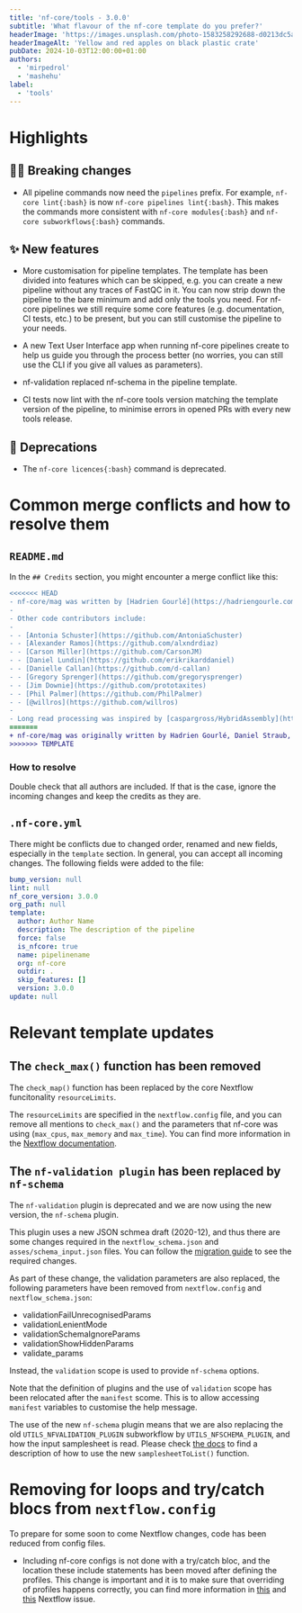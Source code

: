 ```yaml
---
title: 'nf-core/tools - 3.0.0'
subtitle: 'What flavour of the nf-core template do you prefer?'
headerImage: 'https://images.unsplash.com/photo-1583258292688-d0213dc5a3a8'
headerImageAlt: 'Yellow and red apples on black plastic crate'
pubDate: 2024-10-03T12:00:00+01:00
authors:
  - 'mirpedrol'
  - 'mashehu'
label:
  - 'tools'
---
```


# Highlights

## ⛓️‍💥 Breaking changes

- All pipeline commands now need the `pipelines` prefix. For example, `nf-core lint{:bash}` is now `nf-core pipelines lint{:bash}`. This makes the commands more consistent with `nf-core modules{:bash}` and `nf-core subworkflows{:bash}` commands.

## ✨ New features

- More customisation for pipeline templates. The template has been divided into features which can be skipped, e.g. you can create a new pipeline without any traces of FastQC in it. You can now strip down the pipeline to the bare minimum and add only the tools you need. For nf-core pipelines we still require some core features (e.g. documentation, CI tests, etc.) to be present, but you can still customise the pipeline to your needs.
- A new Text User Interface app when running nf-core pipelines create to help us guide you through the process better (no worries, you can still use the CLI if you give all values as parameters).

- nf-validation replaced nf-schema in the pipeline template.
- CI tests now lint with the nf-core tools version matching the template version of the pipeline, to minimise errors in opened PRs with every new tools release.

## 🫡 Deprecations

- The `nf-core licences{:bash}` command is deprecated.

# Common merge conflicts and how to resolve them

## `README.md`

In the `## Credits` section, you might encounter a merge conflict like this:

```diff
<<<<<<< HEAD
- nf-core/mag was written by [Hadrien Gourlé](https://hadriengourle.com) at [SLU](https://slu.se), [Daniel Straub](https://github.com/d4straub) and - [Sabrina Krakau](https://github.com/skrakau) at the [Quantitative Biology Center (QBiC)](http://qbic.life). [James A. Fellows Yates](https://github.- com/jfy133) and [Maxime Borry](https://github.com/maxibor) at the [Max Planck Institute for Evolutionary Anthropology](https://www.eva.mpg.de) joined in version 2.2.0.
-
- Other code contributors include:
-
- - [Antonia Schuster](https://github.com/AntoniaSchuster)
- - [Alexander Ramos](https://github.com/alxndrdiaz)
- - [Carson Miller](https://github.com/CarsonJM)
- - [Daniel Lundin](https://github.com/erikrikarddaniel)
- - [Danielle Callan](https://github.com/d-callan)
- - [Gregory Sprenger](https://github.com/gregorysprenger)
- - [Jim Downie](https://github.com/prototaxites)
- - [Phil Palmer](https://github.com/PhilPalmer)
- - [@willros](https://github.com/willros)
-
- Long read processing was inspired by [caspargross/HybridAssembly](https://github.com/caspargross/HybridAssembly) written by Caspar Gross [@caspargross](https://github.com/caspargross)
=======
+ nf-core/mag was originally written by Hadrien Gourlé, Daniel Straub, Sabrina Krakau, James A. Fellows Yates, Maxime Borry.
>>>>>>> TEMPLATE
```

### How to resolve

Double check that all authors are included.
If that is the case, ignore the incoming changes and keep the credits as they are.

## `.nf-core.yml`

There might be conflicts due to changed order, renamed and new fields, especially in the `template` section.
In general, you can accept all incoming changes.
The following fields were added to the file:

```yaml
bump_version: null
lint: null
nf_core_version: 3.0.0
org_path: null
template:
  author: Author Name
  description: The description of the pipeline
  force: false
  is_nfcore: true
  name: pipelinename
  org: nf-core
  outdir: .
  skip_features: []
  version: 3.0.0
update: null
```

# Relevant template updates

## The `check_max()` function has been removed

The `check_map()` function has been replaced by the core Nextflow funcitonality `resourceLimits`.

The `resourceLimits` are specified in the `nextflow.config` file, and you can remove all mentions to `check_max()` and the parameters that nf-core was using (`max_cpus`, `max_memory` and `max_time`).
You can find more information in the [Nextflow documentation](https://www.nextflow.io/docs/latest/reference/process.html#resourcelimits).

## The `nf-validation plugin` has been replaced by `nf-schema`

The `nf-validation` plugin is deprecated and we are now using the new version, the `nf-schema` plugin.

This plugin uses a new JSON schmea draft (2020-12), and thus there are some changes required in the `nextflow_schema.json` and `asses/schema_input.json` files. You can follow the [migration guide](https://nextflow-io.github.io/nf-schema/2.0/migration_guide/) to see the required changes.

As part of these change, the validation parameters are also replaced, the following parameters have been removed from `nextflow.config` and `nextflow_schema.json`:

- validationFailUnrecognisedParams
- validationLenientMode
- validationSchemaIgnoreParams
- validationShowHiddenParams
- validate_params

Instead, the `validation` scope is used to provide `nf-schema` options.

Note that the definition of plugins and the use of `validation` scope has been relocated after the `manifest` scome. This is to allow accessing `manifest` variables to customise the help message.

The use of the new `nf-schema` plugin means that we are also replacing the old `UTILS_NFVALIDATION_PLUGIN` subworkflow by `UTILS_NFSCHEMA_PLUGIN`, and how the input samplesheet is read. Please check [the docs](https://nextflow-io.github.io/nf-schema/2.0/migration_guide/#__tabbed_2_2) to find a description of how to use the new `samplesheetToList()` function.

# Removing for loops and try/catch blocs from `nextflow.config`

To prepare for some soon to come Nextflow changes, code has been reduced from config files.

- Including nf-core configs is not done with a try/catch bloc, and the location these include statements has been moved after defining the profiles. This change is important and it is to make sure that overriding of profiles happens correctly, you can find more information in [this](https://github.com/nextflow-io/nextflow/issues/1792) and [this](https://github.com/nextflow-io/nextflow/issues/5306) Nextflow issue.
